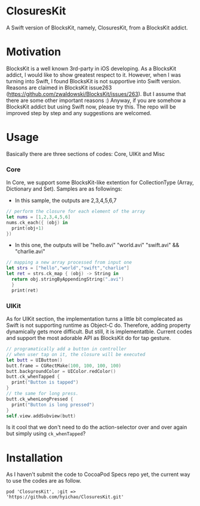 # ClosuresKit
A Swift version of BlocksKit, namely, ClosuresKit, from a BlocksKit addict.

# Motivation
BlocksKit is a well known 3rd-party in iOS developing. As a BlocksKit addict, I would like to show greatest respect to it.
However, when I was turning into Swift, I found BlocksKit is not supportive into Swift version. Reasons are claimed in BlocksKit issue263 (<https://github.com/zwaldowski/BlocksKit/issues/263>). But I assume that there are some other important reasons :) Anyway, if you are somehow a BlocksKit addict but using Swift now, please try this. The repo will be improved step by step and any suggestions are welcomed.

# Usage
Basically there are three sections of codes: Core, UIKit and Misc

### Core
In Core, we support some BlocksKit-like extention for CollectionType (Array, Dictionary and Set). Samples are as followings:

* In this sample, the outputs are 2,3,4,5,6,7
```Swift
// perform the closure for each element of the array
let nums = [1,2,3,4,5,6]
nums.ck_each({ (obj) in
  print(obj+1)
})
```
* In this one, the outputs will be "hello.avi" "world.avi" "swift.avi" && "charlie.avi"
```Swift
// mapping a new array processed from input one
let strs = ["hello","world","swift","charlie"]
let ret = strs.ck_map { (obj) -> String in
  return obj.stringByAppendingString(".avi")
  }
  print(ret)
```

### UIKit
As for UIKit section, the implementation turns a little bit complecated as Swift is not supporting runtime as Object-C do. Therefore, adding property dynamically gets more difficult. But still, it is implementatble. Current codes and support the most adorable API as BlocksKit do for tap gesture.

```Swift
// programatically add a button in controller
// when user tap on it, the closure will be executed
let butt = UIButton()
butt.frame = CGRectMake(100, 100, 100, 100)
butt.backgroundColor = UIColor.redColor()
butt.ck_whenTapped { 
  print("Button is tapped")
}
// the same for long press.
butt.ck_whenLongPressed {
  print("Button is long pressed")
}
self.view.addSubview(butt)
```
Is it cool that we don't need to do the action-selector over and over again but simply using `ck_whenTapped`?

# Installation
As I haven't submit the code to CocoaPod Specs repo yet, the current way to use the codes are as follow.

```
pod 'ClosuresKit', :git => 'https://github.com/hyichao/ClosuresKit.git'
```
